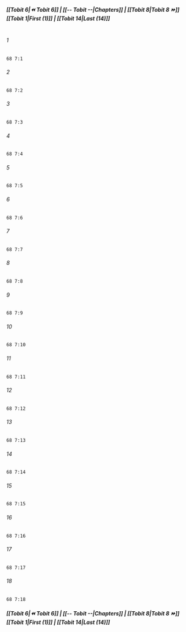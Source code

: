 
##### **[[Tobit 6|⏪ Tobit 6]] | [[-- Tobit --|Chapters]] | [[Tobit 8|Tobit 8 ⏩]]**<br>**[[Tobit 1|First (1)]] | [[Tobit 14|Last (14)]]**<br><br>

###### 1
``` verse
68 7:1
```
###### 2
``` verse
68 7:2
```
###### 3
``` verse
68 7:3
```
###### 4
``` verse
68 7:4
```
###### 5
``` verse
68 7:5
```
###### 6
``` verse
68 7:6
```
###### 7
``` verse
68 7:7
```
###### 8
``` verse
68 7:8
```
###### 9
``` verse
68 7:9
```
###### 10
``` verse
68 7:10
```
###### 11
``` verse
68 7:11
```
###### 12
``` verse
68 7:12
```
###### 13
``` verse
68 7:13
```
###### 14
``` verse
68 7:14
```
###### 15
``` verse
68 7:15
```
###### 16
``` verse
68 7:16
```
###### 17
``` verse
68 7:17
```
###### 18
``` verse
68 7:18
```

##### **[[Tobit 6|⏪ Tobit 6]] | [[-- Tobit --|Chapters]] | [[Tobit 8|Tobit 8 ⏩]]**<br>**[[Tobit 1|First (1)]] | [[Tobit 14|Last (14)]]**
